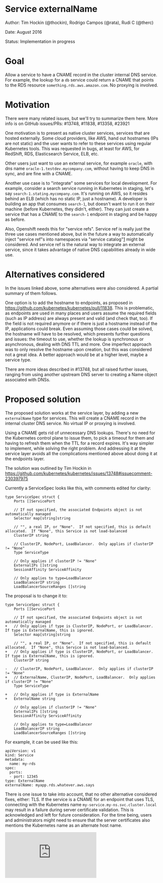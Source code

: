 <!-- BEGIN MUNGE: UNVERSIONED_WARNING -->


<!-- END MUNGE: UNVERSIONED_WARNING -->

# Service externalName

Author: Tim Hockin (@thockin), Rodrigo Campos (@rata), Rudi C (@therc)

Date: August 2016

Status: Implementation in progress

# Goal

Allow a service to have a CNAME record in the cluster internal DNS service. For
example, the lookup for a `db` service could return a CNAME that points to the
RDS resource `something.rds.aws.amazon.com`. No proxying is involved.

# Motivation

There were many related issues, but we'll try to summarize them here. More info
is on GitHub issues/PRs: #13748, #11838, #13358, #23921

One motivation is to present as native cluster services, services that are
hosted externally. Some cloud providers, like AWS, hand out hostnames (IPs are
not static) and the user wants to refer to these services using regular
Kubernetes tools. This was requested in bugs, at least for AWS, for RedShift,
RDS, Elasticsearch Service, ELB, etc.

Other users just want to use an external service, for example `oracle`, with dns
name `oracle-1.testdev.mycompany.com`, without having to keep DNS in sync, and
are fine with a CNAME.

Another use case is to "integrate" some services for local development. For
example, consider a search service running in Kubernetes in staging, let's say
`search-1.stating.mycompany.com`. It's running on AWS, so it resides behind an
ELB (which has no static IP, just a hostname). A developer is building an app
that consumes `search-1`, but doesn't want to run it on their machine (before
Kubernetes, they didn't, either). They can just create a service that has a
CNAME to the `search-1` endpoint in staging and be happy as before.

Also, Openshift needs this for "service refs". Service ref is really just the
three use cases mentioned above, but in the future a way to automatically inject
"service ref"s into namespaces via "service catalog"[1] might be considered. And
service ref is the natural way to integrate an external service, since it takes
advantage of native DNS capabilities already in wide use.

[1]: https://github.com/kubernetes/kubernetes/pull/17543

# Alternatives considered

In the issues linked above, some alternatives were also considered. A partial
summary of them follows.

One option is to add the hostname to endpoints, as proposed in
https://github.com/kubernetes/kubernetes/pull/11838. This is problematic, as
endpoints are used in many places and users assume the required fields (such as
IP address) are always present and valid (and check that, too). If the field is
not required anymore or if there is just a hostname instead of the IP,
applications could break. Even assuming those cases could be solved, the
hostname will have to be resolved, which presents further questions and issues:
the timeout to use, whether the lookup is synchronous or asynchronous, dealing
with DNS TTL and more. One imperfect approach was to only resolve the hostname
upon creation, but this was considered not a great idea. A better approach
would be at a higher level, maybe a service type.

There are more ideas described in #13748, but all raised further issues,
ranging from using another upstream DNS server to creating a Name object
associated with DNSs.

# Proposed solution

The proposed solution works at the service layer, by adding a new `externalName`
type for services. This will create a CNAME record in the internal cluster DNS
service. No virtual IP or proxying is involved.

Using a CNAME gets rid of unnecessary DNS lookups. There's no need for the
Kubernetes control plane to issue them, to pick a timeout for them and having to
refresh them when the TTL for a record expires. It's way simpler to implement,
while solving the right problem. And addressing it at the service layer avoids
all the complications mentioned above about doing it at the endpoints layer.

The solution was outlined by Tim Hockin in
https://github.com/kubernetes/kubernetes/issues/13748#issuecomment-230397975

Currently a ServiceSpec looks like this, with comments edited for clarity:

```
type ServiceSpec struct {
    Ports []ServicePort

    // If not specified, the associated Endpoints object is not automatically managed
    Selector map[string]string

    // "", a real IP, or "None".  If not specified, this is default allocated.  If "None", this Service is not load-balanced
    ClusterIP string

    // ClusterIP, NodePort, LoadBalancer.  Only applies if clusterIP != "None"
    Type ServiceType

    // Only applies if clusterIP != "None"
    ExternalIPs []string
    SessionAffinity ServiceAffinity

    // Only applies to type=LoadBalancer
    LoadBalancerIP string
    LoadBalancerSourceRanges []string
```

The proposal is to change it to:

```
type ServiceSpec struct {
    Ports []ServicePort

    // If not specified, the associated Endpoints object is not automatically managed
+   // Only applies if type is ClusterIP, NodePort, or LoadBalancer.  If type is ExternalName, this is ignored.
    Selector map[string]string

    // "", a real IP, or "None".  If not specified, this is default allocated.  If "None", this Service is not load-balanced.
+   // Only applies if type is ClusterIP, NodePort, or LoadBalancer.  If type is ExternalName, this is ignored.
    ClusterIP string

-   // ClusterIP, NodePort, LoadBalancer.  Only applies if clusterIP != "None"
+   // ExternalName, ClusterIP, NodePort, LoadBalancer.  Only applies if clusterIP != "None"
    Type ServiceType

+   // Only applies if type is ExternalName
+   ExternalName string

    // Only applies if clusterIP != "None"
    ExternalIPs []string
    SessionAffinity ServiceAffinity

    // Only applies to type=LoadBalancer
    LoadBalancerIP string
    LoadBalancerSourceRanges []string
```

For example, it can be used like this:

```
apiVersion: v1
kind: Service
metadata:
  name: my-rds
spec:
  ports:
  - port: 12345
type: ExternalName
externalName: myapp.rds.whatever.aws.says
```

There is one issue to take into account, that no other alternative considered
fixes, either: TLS. If the service is a CNAME for an endpoint that uses TLS,
connecting with the Kubernetes name `my-service.my-ns.svc.cluster.local` may
result in a failure during server certificate validation. This is acknowledged
and left for future consideration. For the time being, users and administrators
might need to ensure that the server certificates also mentions the Kubernetes
name as an alternate host name.




<!-- BEGIN MUNGE: IS_VERSIONED -->
<!-- TAG IS_VERSIONED -->
<!-- END MUNGE: IS_VERSIONED -->


<!-- BEGIN MUNGE: GENERATED_ANALYTICS -->
[![Analytics](https://kubernetes-site.appspot.com/UA-36037335-10/GitHub/docs/proposals/service-external-name.md?pixel)]()
<!-- END MUNGE: GENERATED_ANALYTICS -->
